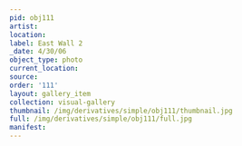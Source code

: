 ```yaml
---
pid: obj111
artist: 
location: 
label: East Wall 2
_date: 4/30/06
object_type: photo
current_location: 
source: 
order: '111'
layout: gallery_item
collection: visual-gallery
thumbnail: /img/derivatives/simple/obj111/thumbnail.jpg
full: /img/derivatives/simple/obj111/full.jpg
manifest: 
---
```

